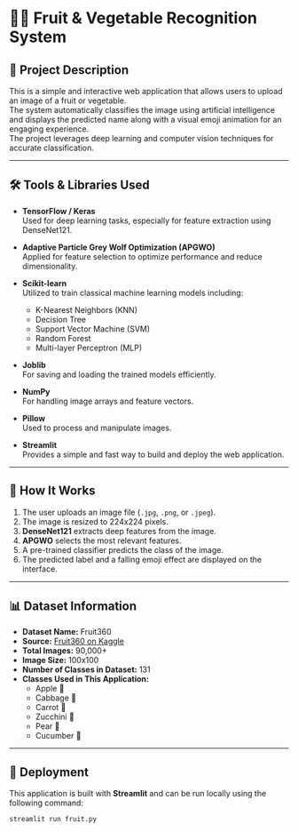 # 🍎🥦 Fruit & Vegetable Recognition System

## 📌 Project Description

This is a simple and interactive web application that allows users to upload an image of a fruit or vegetable.  
The system automatically classifies the image using artificial intelligence and displays the predicted name along with a visual emoji animation for an engaging experience.  
The project leverages deep learning and computer vision techniques for accurate classification.

---

## 🛠️ Tools & Libraries Used

- **TensorFlow / Keras**  
  Used for deep learning tasks, especially for feature extraction using DenseNet121.

- **Adaptive Particle Grey Wolf Optimization (APGWO)**  
  Applied for feature selection to optimize performance and reduce dimensionality.

- **Scikit-learn**  
  Utilized to train classical machine learning models including:
  - K-Nearest Neighbors (KNN)
  - Decision Tree
  - Support Vector Machine (SVM)
  - Random Forest
  - Multi-layer Perceptron (MLP)

- **Joblib**  
  For saving and loading the trained models efficiently.

- **NumPy**  
  For handling image arrays and feature vectors.

- **Pillow**  
  Used to process and manipulate images.

- **Streamlit**  
  Provides a simple and fast way to build and deploy the web application.

---

## 🧠 How It Works

1. The user uploads an image file (`.jpg`, `.png`, or `.jpeg`).
2. The image is resized to 224x224 pixels.
3. **DenseNet121** extracts deep features from the image.
4. **APGWO** selects the most relevant features.
5. A pre-trained classifier predicts the class of the image.
6. The predicted label and a falling emoji effect are displayed on the interface.

---

## 📊 Dataset Information

- **Dataset Name:** Fruit360  
- **Source:** [Fruit360 on Kaggle](https://www.kaggle.com/moltean/fruits)  
- **Total Images:** 90,000+  
- **Image Size:** 100x100  
- **Number of Classes in Dataset:** 131  
- **Classes Used in This Application:**
  - Apple 🍎
  - Cabbage 🥬
  - Carrot 🥕
  - Zucchini 🥒
  - Pear 🍐
  - Cucumber 🥒

---

## 🚀 Deployment

This application is built with **Streamlit** and can be run locally using the following command:

```bash
streamlit run fruit.py

